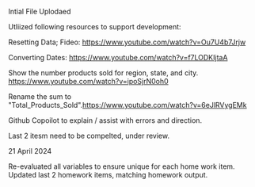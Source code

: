 Intial File Uplodaed

Utliized following resources to support development:

Resetting Data; Fideo: https://www.youtube.com/watch?v=Ou7U4b7Jrjw

Converting Dates: https://www.youtube.com/watch?v=f7LODKIjtaA

Show the number products sold for region, state, and city. https://www.youtube.com/watch?v=ipoSjrN0oh0

Rename the sum to "Total_Products_Sold".https://www.youtube.com/watch?v=6eJlRVygEMk

Github Copoilot to explain / assist with errors and direction.

Last 2 itesm need to be compelted, under review.


21 April 2024

Re-evaluated all variables to ensure unique for each home work item.
Updated last 2 homework items, matching homework output.  

